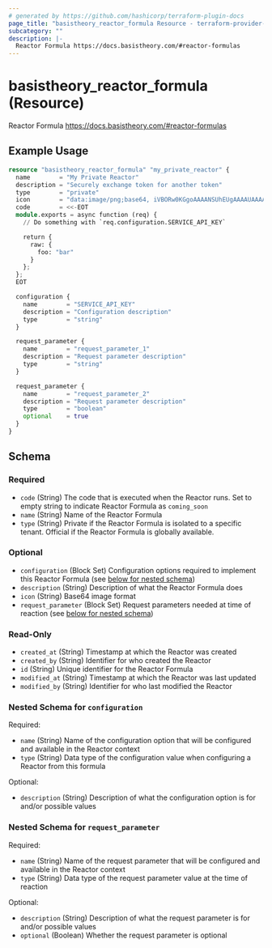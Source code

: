```yaml
---
# generated by https://github.com/hashicorp/terraform-plugin-docs
page_title: "basistheory_reactor_formula Resource - terraform-provider-basistheory"
subcategory: ""
description: |-
  Reactor Formula https://docs.basistheory.com/#reactor-formulas
---
```


# basistheory_reactor_formula (Resource)

Reactor Formula https://docs.basistheory.com/#reactor-formulas

## Example Usage

```terraform
resource "basistheory_reactor_formula" "my_private_reactor" {
  name        = "My Private Reactor"
  description = "Securely exchange token for another token"
  type        = "private"
  icon        = "data:image/png;base64, iVBORw0KGgoAAAANSUhEUgAAAAUAAAAFCAYAAACNbyblAAAAHElEQVQI12P4//8/w38GIAXDIBKE0DHxgljNBAAO9TXL0Y4OHwAAAABJRU5ErkJggg=="
  code        = <<-EOT
  module.exports = async function (req) {
    // Do something with `req.configuration.SERVICE_API_KEY`

    return {
      raw: {
        foo: "bar"
      }
    };
  };
  EOT

  configuration {
    name        = "SERVICE_API_KEY"
    description = "Configuration description"
    type        = "string"
  }

  request_parameter {
    name        = "request_parameter_1"
    description = "Request parameter description"
    type        = "string"
  }

  request_parameter {
    name        = "request_parameter_2"
    description = "Request parameter description"
    type        = "boolean"
    optional    = true
  }
}
```

<!-- schema generated by tfplugindocs -->
## Schema

### Required

- `code` (String) The code that is executed when the Reactor runs. Set to empty string to indicate Reactor Formula as `coming_soon`
- `name` (String) Name of the Reactor Formula
- `type` (String) Private if the Reactor Formula is isolated to a specific tenant. Official if the Reactor Formula is globally available.

### Optional

- `configuration` (Block Set) Configuration options required to implement this Reactor Formula (see [below for nested schema](#nestedblock--configuration))
- `description` (String) Description of what the Reactor Formula does
- `icon` (String) Base64 image format
- `request_parameter` (Block Set) Request parameters needed at time of reaction (see [below for nested schema](#nestedblock--request_parameter))

### Read-Only

- `created_at` (String) Timestamp at which the Reactor was created
- `created_by` (String) Identifier for who created the Reactor
- `id` (String) Unique identifier for the Reactor Formula
- `modified_at` (String) Timestamp at which the Reactor was last updated
- `modified_by` (String) Identifier for who last modified the Reactor

<a id="nestedblock--configuration"></a>
### Nested Schema for `configuration`

Required:

- `name` (String) Name of the configuration option that will be configured and available in the Reactor context
- `type` (String) Data type of the configuration value when configuring a Reactor from this formula

Optional:

- `description` (String) Description of what the configuration option is for and/or possible values


<a id="nestedblock--request_parameter"></a>
### Nested Schema for `request_parameter`

Required:

- `name` (String) Name of the request parameter that will be configured and available in the Reactor context
- `type` (String) Data type of the request parameter value at the time of reaction

Optional:

- `description` (String) Description of what the request parameter is for and/or possible values
- `optional` (Boolean) Whether the request parameter is optional



